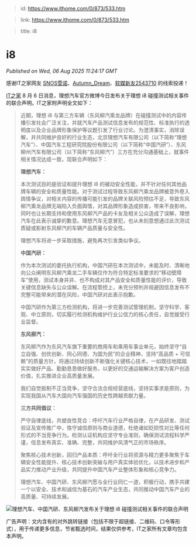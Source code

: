 > id: https://www.ithome.com/0/873/533.htm

> link: https://www.ithome.com/0/873/533.htm

> title: i8

# i8
_Published on Wed, 06 Aug 2025 11:24:17 GMT_

感谢IT之家网友 [SNOS雪诺](https://m.ithome.com/html/app/open.html?url=ithome%3A%2F%2Fuserpage%3Fid%3D2260262)、[Autumn\_Dream](https://m.ithome.com/html/app/open.html?url=ithome%3A%2F%2Fuserpage%3Fid%3D2158026)、[软媒新友2543710](https://m.ithome.com/html/app/open.html?url=ithome%3A%2F%2Fuserpage%3Fid%3D2543710) 的线索投递！

[IT之家](https://www.ithome.com/) 8 月 6 日消息，理想汽车官方微博今日发布关于理想 i8 碰撞测试相关事件的联合声明。IT之家附声明全文如下：

> 近期，理想 i8 与第三方车辆（东风柳汽乘龙品牌）在碰撞测试中的内容传播引发社会广泛关注，并就汽车产品测试信息发布的规范性、标准执行的透明度以及企业品牌形象保护等议题引发了行业讨论。为澄清事实，消除误解，并共同维护良好的行业生态，北京理想汽车有限公司（以下简称“理想汽车”）、中国汽车工程研究院股份有限公司（以下简称“中国汽研”）、东风柳州汽车有限公司（以下简称“东风柳汽”）三方在充分沟通基础上，就事件相关情况达成一致，现联合声明如下：
> 
> **理想汽车：**
> 
> 本次测试目的是验证和提升理想 i8 的被动安全性能，并不针对任何其他品牌车辆的安全和质量性能。对于测试过程导致东风柳汽乘龙品牌被意外卷入舆情争议，对相关内容的传播可能引发的品牌关联风险预估不足，导致东风柳汽乘龙品牌无端陷入负面舆情，对其品牌形象造成损害，带来不良影响，同时也让长期支持和使用东风柳汽产品的卡友及相关公众造成了误解，理想汽车在此表示诚挚的歉意。理想汽车无意冒犯，也从未刻意想通过此次测试质疑或影射东风柳汽的车辆产品质量与安全性。
> 
> 理想汽车将进一步采取措施，避免再次引发类似争议。
> 
> **中国汽研：**
> 
> 作为本次测试的委托执行机构，中国汽研在本次测试中，未能及时、清晰地向公众阐明东风柳汽乘龙二手车辆仅作为符合特定标准要求的“移动壁障车”使用，测试本身并非、也不构成对其产品安全和质量性能的评价，导致关键信息缺失与公众误解。在流程管控上，未充分预判并规避因信息发布不完整可能带来的潜在风险，中国汽研对此表示抱歉。
> 
> 中国汽研作为第三方检测机构，将进一步完善测试管理机制，坚守科学、客观、中立原则，切实履行检测机构维护行业公信力的核心责任，自觉接受行业监督。
> 
> **东风柳汽：**
> 
> 东风柳汽作为东风汽车旗下重要的商用车和乘用车事业单元，始终坚守“自立自强、创优创新、同心同德、为国为民”的企业精神，坚持“高品质 + 可信赖”的质量方针，将通过持续创新不断强化关键核心技术，一如既往地踏踏实实做好产品、勤勤恳恳做好服务，以更好的交通运输解决方案为客户创造价值，扎实推进企业高质量发展。
> 
> 我们自觉抵制不正当竞争，坚守合法合规经营底线，坚持实事求是原则，为实现我国从汽车大国向汽车强国的历史性跨越贡献力量。
> 
> **三方共同倡议：**
> 
> 严守自律底线，共塑良性竞合：呼吁汽车行业严格自律，在产品研发、测试验证及宣传推广中，恪守诚信原则与商业道德，杜绝诸如贬损性对比等任何形式的不当竞争行为。检测认证机构应坚守专业准则，确保测试流程科学严谨，信息发布真实、准确、完整，共同维护风清气正的市场秩序。
> 
> 聚焦核心技术创新，回归产品本质：呼吁全行业将资源与精力更多聚焦于车辆安全性能提升、核心技术创新突破与用户真实体验优化，以技术进步和产品实力推动产业升级，共同提升中国汽车产业整体形象和核心竞争力。
> 
> 理想汽车、中国汽研、东风柳汽愿与全行业同仁一道，积极行动，携手共建一个以安全、技术和诚信为基石的汽车产业生态，共同推动中国汽车产业的高质量、可持续发展。

![](https://img.ithome.com/newsuploadfiles/2025/8/739d4cf7-872f-4e29-b678-53f8b810b959.jpg?x-bce-process=image/format,f_auto "理想汽车、中国汽研、东风柳汽发布关于理想 i8 碰撞测试相关事件的联合声明")

广告声明：文内含有的对外跳转链接（包括不限于超链接、二维码、口令等形式），用于传递更多信息，节省甄选时间，结果仅供参考，IT之家所有文章均包含本声明。
